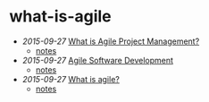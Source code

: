 what-is-agile
=============

- *2015-09-27* [What is Agile Project Management?](https://www.mountaingoatsoftware.com/agile/agile-project-management)
  - [notes](notes/what-is-agile-project-management.md)
- *2015-09-27* [Agile Software Development](https://www.mountaingoatsoftware.com/agile/transitioning-to-agile#resources)
  - [notes](notes/agile-software-development-moutain-goat.md)
- *2015-09-27* [What is agile?](https://medium.com/@ga/what-is-agile-e4b010ebbf3d)
  - [notes](notes/what-is-agile.md)


